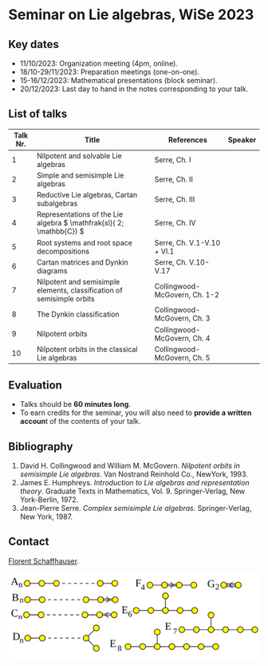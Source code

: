# Seminar on Lie algebras, WiSe 2023

## Key dates

- 11/10/2023: Organization meeting (4pm, online).
- 18/10-29/11/2023: Preparation meetings (one-on-one).
- 15-16/12/2023: Mathematical presentations (block seminar).
- 20/12/2023: Last day to hand in the notes corresponding to your talk.

## List of talks

| Talk Nr. | Title | References | Speaker |
| -- | -- | -- | -- |
| 1   | Nilpotent and solvable Lie algebras | Serre, Ch. I |   |
| 2   | Simple and semisimple Lie algebras | Serre, Ch. II |   |
| 3   | Reductive Lie algebras, Cartan subalgebras | Serre, Ch. III |
| 4   | Representations of the Lie algebra $ \mathfrak{sl}( 2; \mathbb{C}) $ | Serre, Ch. IV |
| 5   | Root systems and root space decompositions | Serre, Ch. V.1-V.10 + VI.1|
| 6   | Cartan matrices and Dynkin diagrams | Serre, Ch. V.10-V.17 |
| 7   | Nilpotent and semisimple elements, classification of semisimple orbits | Collingwood-McGovern, Ch. 1-2 |
| 8 | The Dynkin classification | Collingwood-McGovern, Ch. 3 |
| 9 | Nilpotent orbits | Collingwood-McGovern, Ch. 4 |
| 10 | Nilpotent orbits in the classical Lie algebras | Collingwood-McGovern, Ch. 5 |

## Evaluation

- Talks should be **60 minutes long**.
- To earn credits for the seminar, you will also need to **provide a written accoun**t of the contents of your talk.

## Bibliography

1. David H. Collingwood and William M. McGovern. *Nilpotent orbits in  semisimple Lie algebras*. Van Nostrand Reinhold Co., NewYork, 1993.
2. James E. Humphreys. *Introduction to Lie algebras and representation theory*. Graduate Texts in Mathematics, Vol. 9. Springer-Verlag, New York-Berlin, 1972.
3. Jean-Pierre Serre. *Complex semisimple Lie algebras*. Springer-Verlag, New York, 1987.

## Contact

[Florent Schaffhauser](https://matematiflo.github.io).

![[Finite Dynkin diagrams](https://en.wikipedia.org/wiki/Dynkin_diagram)](Dynkin.svg)
